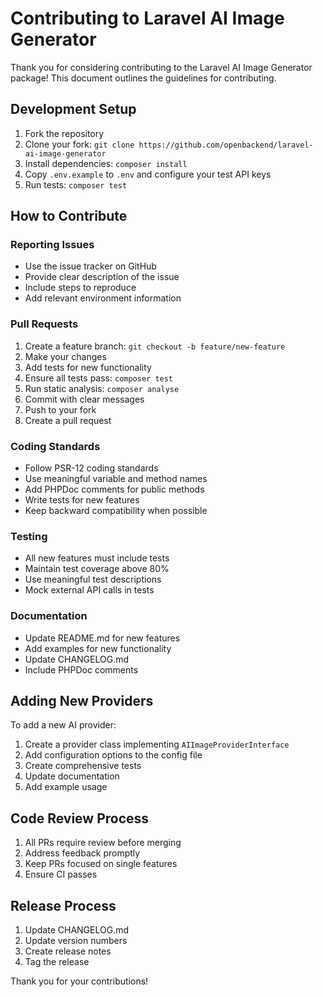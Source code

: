 # Contributing to Laravel AI Image Generator

Thank you for considering contributing to the Laravel AI Image Generator package! This document outlines the guidelines for contributing.

## Development Setup

1. Fork the repository
2. Clone your fork: `git clone https://github.com/openbackend/laravel-ai-image-generator`
3. Install dependencies: `composer install`
4. Copy `.env.example` to `.env` and configure your test API keys
5. Run tests: `composer test`

## How to Contribute

### Reporting Issues

- Use the issue tracker on GitHub
- Provide clear description of the issue
- Include steps to reproduce
- Add relevant environment information

### Pull Requests

1. Create a feature branch: `git checkout -b feature/new-feature`
2. Make your changes
3. Add tests for new functionality
4. Ensure all tests pass: `composer test`
5. Run static analysis: `composer analyse`
6. Commit with clear messages
7. Push to your fork
8. Create a pull request

### Coding Standards

- Follow PSR-12 coding standards
- Use meaningful variable and method names
- Add PHPDoc comments for public methods
- Write tests for new features
- Keep backward compatibility when possible

### Testing

- All new features must include tests
- Maintain test coverage above 80%
- Use meaningful test descriptions
- Mock external API calls in tests

### Documentation

- Update README.md for new features
- Add examples for new functionality
- Update CHANGELOG.md
- Include PHPDoc comments

## Adding New Providers

To add a new AI provider:

1. Create a provider class implementing `AIImageProviderInterface`
2. Add configuration options to the config file
3. Create comprehensive tests
4. Update documentation
5. Add example usage

## Code Review Process

1. All PRs require review before merging
2. Address feedback promptly
3. Keep PRs focused on single features
4. Ensure CI passes

## Release Process

1. Update CHANGELOG.md
2. Update version numbers
3. Create release notes
4. Tag the release

Thank you for your contributions!
